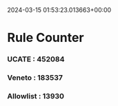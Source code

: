 2024-03-15 01:53:23.013663+00:00
# Rule Counter 
 ### UCATE : 452084

 ### Veneto : 183537

 ### Allowlist : 13930